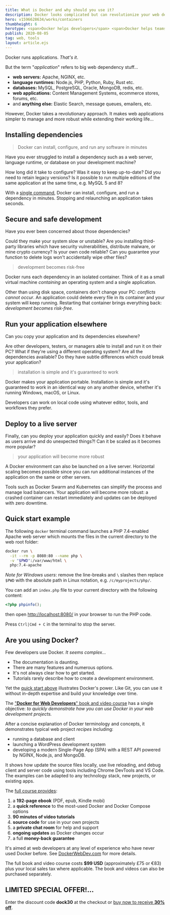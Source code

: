 ```yaml
---
title: What is Docker and why should you use it?
description: Docker looks complicated but can revolutionize your web development workflow.
hero: v1596628634/works/containers
thumbheight: 6
herotype: <span>Docker helps developers</span> <span>Docker helps teams</span> <span>Docker helps deployments</span> <span>Docker helps clients</span> <span>Docker helps you</span>
publish: 2020-08-05
tag: web, tools
layout: article.ejs
---
```


Docker runs applications. *That's it*.

But the term "*application*" refers to big web dependency stuff...

* **web servers:** Apache, NGINX, etc.
* **language runtimes:** Node.js, PHP, Python, Ruby, Rust etc.
* **databases:** MySQL, PostgreSQL, Oracle, MongoDB, redis, etc.
* **web applications:** Content Management Systems, ecommerce stores, forums, etc.
* and **anything else:** Elastic Search, message queues, emailers, etc.

However, Docker takes a revolutionary approach. It makes web applications simpler to manage and more robust while extending their working life&hellip;


## Installing dependencies

> Docker can install, configure, and run any software in minutes

Have you ever struggled to install a dependency such as a web server, language runtime, or database on your development machine?

How long did it take to configure? Was it easy to keep up-to-date? Did you need to retain legacy versions? Is it possible to run multiple editions of the same application at the same time, e.g. MySQL 5 and 8?

With a [single command](#quick-start-example), Docker can install, configure, and run a dependency in minutes. Stopping and relaunching an application takes seconds.


## Secure and safe development

Have you ever been concerned about those dependencies?

Could they make your system slow or unstable? Are you installing third-party libraries which have security vulnerabilities, distribute malware, or mine crypto currency? Is your own code reliable? Can you guarantee your function to delete logs won't accidentally wipe other files?

> development becomes risk-free

Docker runs each dependency in an isolated container. Think of it as a small virtual machine *containing* an operating system and a single application.

Other than using disk space, containers don't change your PC: *conflicts cannot occur*. An application could delete every file in its container and your system will keep running. Restarting that container brings everything back: *development becomes risk-free*.


## Run your application elsewhere

Can you copy your application and its dependencies elsewhere?

Are other developers, testers, or managers able to install and run it on their PC? What if they're using a different operating system? Are all the dependencies available? Do they have subtle differences which could break your application?

> installation is simple and it's guaranteed to work

Docker makes your application portable. Installation is simple and it's guaranteed to work in an identical way on any another device, whether it's running Windows, macOS, or Linux.

Developers can work on local code using whatever editor, tools, and workflows they prefer.


## Deploy to a live server

Finally, can you deploy your application quickly and easily? Does it behave as users arrive and do unexpected things?! Can it be scaled as it becomes more popular?

> your application will become more robust

A Docker environment can also be launched on a live server. Horizontal scaling becomes possible since you can run additional instances of the application on the same or other servers.

Tools such as Docker Swarm and Kubernetes can simplify the process and manage load balancers. Your application will become more robust: a crashed container can restart immediately and updates can be deployed with zero downtime.


## Quick start example

The following `docker` terminal command launches a PHP 7.4-enabled Apache web server which mounts the files in the current directory to the web root folder:

```sh
docker run \
  -it --rm -p 8080:80 --name php \
  -v "$PWD":/var/www/html \
  php:7.4-apache
```

*Note for Windows users*: remove the line-breaks and `\` slashes then replace `$PWD` with the absolute path in Linux notation, e.g. `/c/myprojects/php/`.

You can add an `index.php` file to your current directory with the following content:

```php
<?php phpinfo();
```

then open <http://localhost:8080/> in your browser to run the PHP code.

Press `Ctrl|Cmd + C` in the terminal to stop the server.


## Are you using Docker?

Few developers use Docker. *It seems complex...*

* The documentation is daunting.
* There are many features and numerous options.
* It's not always clear how to get started.
* Tutorials rarely describe how to create a development environment.

Yet the [quick start above](#quick-start-example) illustrates Docker's power. Like Git, you can use it without in-depth expertise and build your knowledge over time.

The ["**Docker for Web Developers**" book and video course](https://dockerwebdev.com/) has a single objective: *to quickly demonstrate how you can use Docker in your web development projects.*

After a concise explanation of Docker terminology and concepts, it demonstrates typical web project *recipes* including:

* running a database and client
* launching a WordPress development system
* developing a modern Single-Page App (SPA) with a REST API powered by NGINX, Node.js, and MongoDB.

It shows how update the source files locally, use live reloading, and debug client and server code using tools including Chrome DevTools and VS Code. The examples can be adapted to any technology stack, new projects, or existing apps.

<div data-revealer="up" data-youtube="Z3l8Iec4dBk"></div>

The [full course provides](https://dockerwebdev.com/):

1. a **192-page ebook** (PDF, epub, Kindle mobi)
1. a **quick reference** to the most-used Docker and Docker Compose options
1. **90 minutes of video tutorials**
1. **source code** for use in your own projects
1. a **private chat room** for help and support
1. **ongoing updates** as Docker changes occur
1. a full **money-back guarantee**

It's aimed at web developers at any level of experience who have never used Docker before. See [DockerWebDev.com](https://dockerwebdev.com/) for more details.

The full book and video course costs **$99 USD** (approximately &pound;75 or &euro;83) plus your local sales tax where applicable. The book and videos can also be purchased separately.

<h2 class="typist" data-typist-repeat="1" data-typist-cursor-show="2">LIMITED SPECIAL OFFER!...</h2>

Enter the discount code **dock30** at the checkout or [buy now to receive **30% off**](https://gumroad.com/l/DockerWebDev/dock30).
